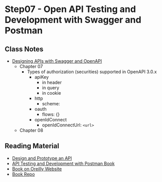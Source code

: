 # Step07 - Open API Testing and Development with Swagger and Postman

## Class Notes

- [Designing APIs with Swagger and OpenAPI](https://www.manning.com/books/designing-apis-with-swagger-and-openapi)
  - Chapter 07
    - Types of authorization (securities) supported in OpenAPI 3.0.x
      - apiKey
        - in header
        - in query
        - in cookie
      - http
        - scheme:
      - oauth
        - flows: {}
      - openIdConnect
        - openIdConnectUrl: `<url>`
  - Chapter 08

## Reading Material

- [Design and Prototype an API](https://www.youtube.com/watch?v=r4kb3jOSsmk&ab_channel=Postman)
- [API Testing and Development with Postman Book](https://www.packtpub.com/product/api-testing-and-development-with-postman/9781800569201)
- [Book on Oreilly Website](https://www.oreilly.com/library/view/api-testing-and/9781800569201/)
- [Book Repo](https://github.com/PacktPublishing/API-Testing-and-Development-with-Postman)
